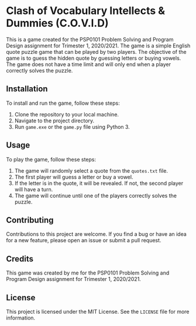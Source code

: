 # Clash of Vocabulary Intellects & Dummies (C.O.V.I.D)

This is a game created for the PSP0101 Problem Solving and Program Design assignment for Trimester 1, 2020/2021. The game is a simple English quote puzzle game that can be played by two players. The objective of the game is to guess the hidden quote by guessing letters or buying vowels. The game does not have a time limit and will only end when a player correctly solves the puzzle.

## Installation

To install and run the game, follow these steps:

1. Clone the repository to your local machine.
2. Navigate to the project directory.
3. Run `game.exe` or the `game.py` file using Python 3.

## Usage

To play the game, follow these steps:

1. The game will randomly select a quote from the `quotes.txt` file.
2. The first player will guess a letter or buy a vowel.
3. If the letter is in the quote, it will be revealed. If not, the second player will have a turn.
4. The game will continue until one of the players correctly solves the puzzle.

## Contributing

Contributions to this project are welcome. If you find a bug or have an idea for a new feature, please open an issue or submit a pull request.

## Credits

This game was created by me for the PSP0101 Problem Solving and Program Design assignment for Trimester 1, 2020/2021.

## License

This project is licensed under the MIT License. See the `LICENSE` file for more information.
